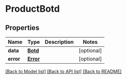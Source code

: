 # ProductBotd

## Properties
Name | Type | Description | Notes
------------ | ------------- | ------------- | -------------
**data** | [**Botd**](Botd.md) |  | [optional] 
**error** | [**Error**](Error.md) |  | [optional] 

[[Back to Model list]](../README.md#documentation-for-models) [[Back to API list]](../README.md#documentation-for-api-endpoints) [[Back to README]](../README.md)

